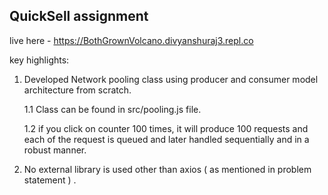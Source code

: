 ## QuickSell assignment 

live here - https://BothGrownVolcano.divyanshuraj3.repl.co


key highlights: 

1. Developed Network  pooling  class using producer and consumer model architecture from scratch.

    1.1 Class can be found in src/pooling.js file.
  
    1.2 if you click on counter 100 times, it will produce 100 requests and each of the request is queued and later handled sequentially and in a robust   manner.
 
2. No external library is used other than axios ( as mentioned in problem statement ) .


